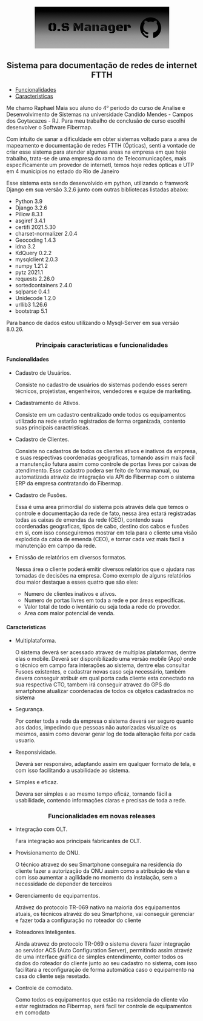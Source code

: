 <p align="center"> 
<img src="/img/Back.png" width="355" title=""><br>
  <!-- 355 X 110 px o logo --!>
<h2 align="center">Sistema para documentação de redes de internet FTTH</h2>
</p>

<!--ts-->
   * [Funcionalidades](#Funcionalidades)
   * [Caracteristicas](#Caracteristicas)
<!--te-->


<p>Me chamo Raphael Maia sou aluno do 4° periodo do curso de Analise e Desenvolvimento de Sistemas na universidade Candido Mendes - Campos dos Goytacazes - RJ. Para meu trabalho de conclusão de curso escolhi desenvolver o Software Fibermap.</p>
<p>Com intuito de sanar a dificuldade em obter sistemas voltado para a area de mapeamento e documentação de redes FTTH (Ópticas), senti a vontade de criar esse sistema para atender algumas areas na empresa em que hoje trabalho, trata-se de uma empresa do ramo de Telecomunicações, mais especificamente um provedor de internetl, temos hoje redes ópticas e UTP em 4 municipios no estado do Rio de Janeiro</p>

Esse sistema esta sendo desenvolvido em python, utilizando o framwork Django em sua versão 3.2.6 junto com outras bibliotecas listadas abaixo:

* Python 3.9
* Django 3.2.6
* Pillow 8.3.1
* asgiref 3.4.1
* certifi 2021.5.30         
* charset-normalizer 2.0.4
* Geocoding 1.4.3
* idna 3.2
* KdQuery 0.2.2
* mysqlclient 2.0.3
* numpy 1.21.2
* pytz 2021.1
* requests 2.26.0
* sortedcontainers 2.4.0                                           
* sqlparse 0.4.1
* Unidecode 1.2.0
* urllib3 1.26.6
* bootstrap 5.1

<p>Para banco de dados estou utilizando o Mysql-Server em sua versão 8.0.26.</p>

<h3 align="center">Principais caracteristicas e funcionalidades</h3>

<h4>Funcionalidades</h4>

* Cadastro de Usuários.
    <p>Consiste no cadastro de usuários do sistemas podendo esses serem técnicos, projetistas, engenheiros, vendedores e equipe de marketing.</p>
* Cadastramento de Ativos.
    <p>Consiste em um cadastro centralizado onde todos os equipamentos utilizado na rede estarão registrados de forma organizada, contento suas principais caractristicas.</p>
* Cadastro de Clientes.
    <p>Consiste no cadastros de todos os clientes ativos e inativos da empresa, e suas respectivas coordenadas geograficas, tornando assim mais facil a manutenção futura assim como controle de portas livres por caixas de atendimento. Esse cadastro podera ser feito de forma manual, ou automatizada atravéz de integração via API do Fibermap com o sistema ERP da empresa contratando do Fibermap.<p/>
* Cadastro de Fusões.
    <p>Essa é uma area primordial do sistema pois através dela que temos o controle e documentação da rede de fato, nessa área estará registradas todas as caixas de emendas da rede (CEO), contendo suas coordenadas geograficas, tipos de cabo, destino dos cabos e fusões em si, com isso conseguiremos mostrar em tela para o cliente uma visão explodida da caixa de emenda (CEO), e tornar cada vez mais fácil a manutenção em campo da rede.</p>
* Emissão de relatórios em diversos formatos.
    <p>Nessa área o cliente poderá emitir diversos relatórios que o ajudara nas tomadas de decisões na empresa. Como exemplo de alguns relatórios dou maior destaque a esses quatro que são eles:</p>
    
    * Numero de clientes inativos e ativos.
    * Numero de portas livres em toda a rede e por áreas especificas.
    * Valor total de todo o iventário ou seja toda a rede do provedor.
    * Area com maior potencial de venda. 

<h4>Caracteristicas</h4>

* Multiplataforma.
    <p>O sistema deverá ser acessado atravez de multiplas plataformas, dentre elas o mobile. Deverá ser disponibilizado uma versão mobile (App) onde o técnico em campo fara interações ao sistema, dentre elas consultar Fusoes existentes, e cadastrar novas caso seja necessário, também devera conseguir atribuir em qual porta cada cliente esta conectado na sua respectiva CTO, tambem irá conseguir atravez do GPS do smartphone atualizar coordenadas de todos os objetos cadastrados no sistema</p>
* Segurança.
    <p>Por conter toda a rede da empresa o sistema deverá ser seguro quanto aos dados, impedindo que pessoas não autorizadas visualize os mesmos, assim como deverar gerar log de toda alteração feita por cada usuario.</p>
* Responsividade.
    <p>Deverá ser responsivo, adaptando assim em qualquer formato de tela, e com isso facilitando a usabilidade ao sistema.</p>
* Simples e eficaz.
    <p>Devera ser simples e ao mesmo tempo eficáz, tornando fácil a usabilidade, contendo informações claras e precisas de toda a rede.</p>

<h3 align="center">Funcionalidades em novas releases</h3>

* Integração com OLT.
    <p>Fara integração aos principais fabricantes de OLT.</p>
* Provisionamento de ONU.
    <p>O técnico atravez do seu Smartphone conseguira na residencia do cliente fazer a autorização da ONU assim como a atribuição de vlan e com isso aumentar a agilidade no momento da instalação, sem a necessidade de depender de terceiros</p>
* Gerenciamento de equipamentos.
    <p>Atrávez do protocolo TR-069 nativo na maioria dos equipamentos atuais, os técnicos atravéz do seu Smartphone, vai conseguir gerenciar e fazer toda a configuração no roteador do cliente</p>
* Roteadores Inteligentes.
    <p>Ainda atravez do protocolo TR-069 o sistema devera fazer integração ao servidor ACS (Auto Configuration Server), permitindo assim atravéz de uma interface gráfica de simples entendimento, conter todos os dados do roteador do cliente junto ao seu cadastro no sistema, com isso facilitara a reconfiguração de forma automática caso o equipamento na casa do cliente seja resetado.</p>
* Controle de comodato.
    <p>Como todos os equipamentos que estão na residencia do cliente vão estar registrados no Fibermap, será facil ter controle de equipamentos em comodato</p>
